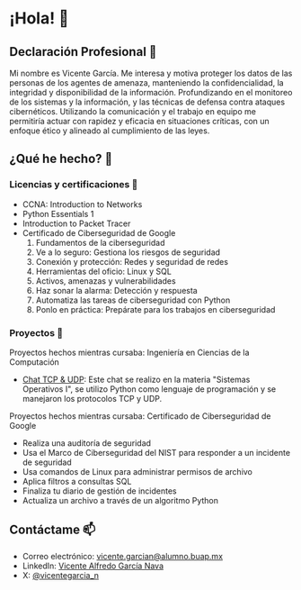 # ¡Hola! 👋

## Declaración Profesional 💼
Mi nombre es Vicente García. Me interesa y motiva proteger los datos de las personas de los agentes de amenaza, manteniendo la confidencialidad, la integridad y disponibilidad de la información. Profundizando en el monitoreo de los sistemas y la información, y las técnicas de defensa contra ataques cibernéticos. Utilizando la comunicación y el trabajo en equipo me permitiría actuar con rapidez y eficacia en situaciones críticas, con un enfoque ético y alineado al cumplimiento de las leyes.

## ¿Qué he hecho? 🤔

### Licencias y certificaciones 📜
- CCNA: Introduction to Networks
- Python Essentials 1
- Introduction to Packet Tracer
- Certificado de Ciberseguridad de Google
  1. Fundamentos de la ciberseguridad
  2. Ve a lo seguro: Gestiona los riesgos de seguridad
  3. Conexión y protección: Redes y seguridad de redes
  4. Herramientas del oficio: Linux y SQL
  5. Activos, amenazas y vulnerabilidades
  6. Haz sonar la alarma: Detección y respuesta
  7. Automatiza las tareas de ciberseguridad con Python
  8. Ponlo en práctica: Prepárate para los trabajos en ciberseguridad

### Proyectos 🚀
Proyectos hechos mientras cursaba: Ingeniería en Ciencias de la Computación
- [Chat TCP & UDP](https://github.com/lilalizzza/Chat): Este chat se realizo en la materia "Sistemas Operativos I", se utilizo Python como lenguaje de programación y se manejaron los protocolos TCP y UDP.

Proyectos hechos mientras cursaba: Certificado de Ciberseguridad de Google
- Realiza una auditoría de seguridad
- Usa el Marco de Ciberseguridad del NIST para responder a un incidente de seguridad
- Usa comandos de Linux para administrar permisos de archivo
- Aplica filtros a consultas SQL
- Finaliza tu diario de gestión de incidentes
- Actualiza un archivo a través de un algoritmo Python

## Contáctame 📫
- Correo electrónico: vicente.garcian@alumno.buap.mx
- LinkedIn: [Vicente Alfredo García Nava](https://www.linkedin.com/in/vicentegarcia-n/)
- X: [@vicentegarcia_n](https://x.com/vicentegarcia_n)

